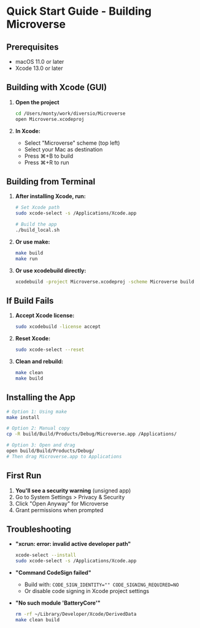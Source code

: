 # Quick Start Guide - Building Microverse

## Prerequisites
- macOS 11.0 or later
- Xcode 13.0 or later

## Building with Xcode (GUI)

1. **Open the project**
   ```bash
   cd /Users/monty/work/diversio/Microverse
   open Microverse.xcodeproj
   ```

2. **In Xcode:**
   - Select "Microverse" scheme (top left)
   - Select your Mac as destination
   - Press ⌘+B to build
   - Press ⌘+R to run

## Building from Terminal

1. **After installing Xcode, run:**
   ```bash
   # Set Xcode path
   sudo xcode-select -s /Applications/Xcode.app
   
   # Build the app
   ./build_local.sh
   ```

2. **Or use make:**
   ```bash
   make build
   make run
   ```

3. **Or use xcodebuild directly:**
   ```bash
   xcodebuild -project Microverse.xcodeproj -scheme Microverse build
   ```

## If Build Fails

1. **Accept Xcode license:**
   ```bash
   sudo xcodebuild -license accept
   ```

2. **Reset Xcode:**
   ```bash
   sudo xcode-select --reset
   ```

3. **Clean and rebuild:**
   ```bash
   make clean
   make build
   ```

## Installing the App

```bash
# Option 1: Using make
make install

# Option 2: Manual copy
cp -R build/Build/Products/Debug/Microverse.app /Applications/

# Option 3: Open and drag
open build/Build/Products/Debug/
# Then drag Microverse.app to Applications
```

## First Run

1. **You'll see a security warning** (unsigned app)
2. Go to System Settings > Privacy & Security
3. Click "Open Anyway" for Microverse
4. Grant permissions when prompted

## Troubleshooting

- **"xcrun: error: invalid active developer path"**
  ```bash
  xcode-select --install
  sudo xcode-select -s /Applications/Xcode.app
  ```

- **"Command CodeSign failed"**
  - Build with: `CODE_SIGN_IDENTITY="" CODE_SIGNING_REQUIRED=NO`
  - Or disable code signing in Xcode project settings

- **"No such module 'BatteryCore'"**
  ```bash
  rm -rf ~/Library/Developer/Xcode/DerivedData
  make clean build
  ```